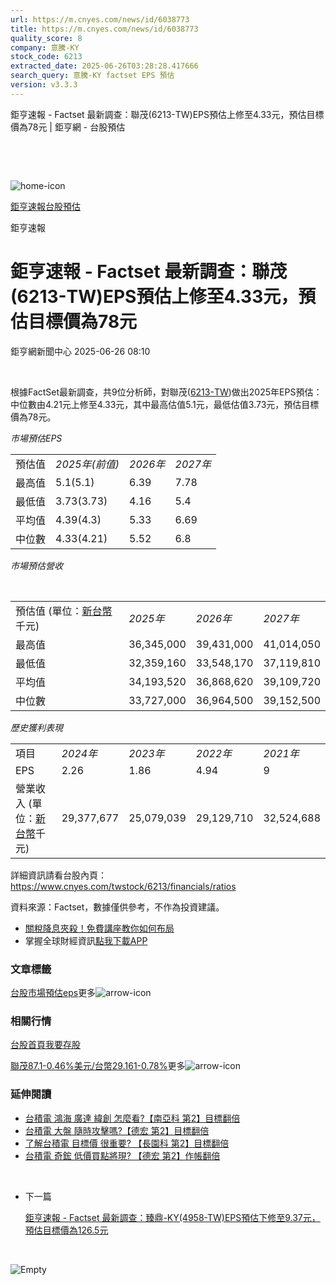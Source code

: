 ```yaml
---
url: https://m.cnyes.com/news/id/6038773
title: https://m.cnyes.com/news/id/6038773
quality_score: 8
company: 意騰-KY
stock_code: 6213
extracted_date: 2025-06-26T03:28:28.417666
search_query: 意騰-KY factset EPS 預估
version: v3.3.3
---
```


鉅亨速報 - Factset 最新調查：聯茂(6213-TW)EPS預估上修至4.33元，預估目標價為78元 | 鉅亨網 - 台股預估

‌

‌

![home-icon](/assets/icons/breadCrumb/symbol-icon-home.svg)

[鉅亨速報](/news/cat/anue_live)[台股預估](/news/cat/tw_forecast)

鉅亨速報

# 鉅亨速報 - Factset 最新調查：聯茂(6213-TW)EPS預估上修至4.33元，預估目標價為78元

鉅亨網新聞中心 2025-06-26 08:10

‌

根據FactSet最新調查，共9位分析師，對聯茂([6213-TW](https://www.cnyes.com/twstock/6213))做出2025年EPS預估：中位數由4.21元上修至4.33元，其中最高估值5.1元，最低估值3.73元，預估目標價為78元。

*市場預估EPS*

|  |  |  |  |
| --- | --- | --- | --- |
| 預估值 | *2025年(前值)* | *2026年* | *2027年* |
| 最高值 | 5.1(5.1) | 6.39 | 7.78 |
| 最低值 | 3.73(3.73) | 4.16 | 5.4 |
| 平均值 | 4.39(4.3) | 5.33 | 6.69 |
| 中位數 | 4.33(4.21) | 5.52 | 6.8 |

*市場預估營收*

‌

|  |  |  |  |
| --- | --- | --- | --- |
| 預估值 (單位：[新台幣](https://invest.cnyes.com/forex/detail/usdtwd)千元) | *2025年* | *2026年* | *2027年* |
| 最高值 | 36,345,000 | 39,431,000 | 41,014,050 |
| 最低值 | 32,359,160 | 33,548,170 | 37,119,810 |
| 平均值 | 34,193,520 | 36,868,620 | 39,109,720 |
| 中位數 | 33,727,000 | 36,964,500 | 39,152,500 |

*歷史獲利表現*

|  |  |  |  |  |
| --- | --- | --- | --- | --- |
| 項目 | *2024年* | *2023年* | *2022年* | *2021年* |
| EPS | 2.26 | 1.86 | 4.94 | 9 |
| 營業收入 (單位：[新台幣](https://invest.cnyes.com/forex/detail/usdtwd)千元) | 29,377,677 | 25,079,039 | 29,129,710 | 32,524,688 |

詳細資訊請看台股內頁：  
<https://www.cnyes.com/twstock/6213/financials/ratios>

資料來源：Factset，數據僅供參考，不作為投資建議。

* [關稅降息夾殺！免費講座教你如何布局](https://www.rsc.com.tw/Cnyes_RSC/SeminarBooking2025InvestmentOutlook.aspx?utm_source=anue&utm_medium=usstocks_end)
* 掌握全球財經資訊[點我下載APP](http://www.cnyes.com/app/?utm_source=mweb&utm_medium=HamMenuBanner&utm_campaign=fixed&utm_content=entr)

### 文章標籤

[台股](https://news.cnyes.com/tag/台股 "台股")[市場預估](https://news.cnyes.com/tag/市場預估 "市場預估")[eps](https://news.cnyes.com/tag/eps "eps")更多![arrow-icon](/assets/icons/arrows/arrow-down.svg)

### 相關行情

[台股首頁](https://www.cnyes.com/twstock)[我要存股](https://supr.link/8OHaU)

[聯茂87.1-0.46%](https://www.cnyes.com/twstock/6213)[美元/台幣29.161-0.78%](https://invest.cnyes.com/forex/detail/USDTWD)更多![arrow-icon](/assets/icons/arrows/arrow-down.svg)

### 延伸閱讀

* [台積電 鴻海 廣達 緯創 怎麼看?【南亞科 第2】目標翻倍](/news/id/6030340)
* [台積電 大盤 隨時攻擊嗎?【德宏 第2】目標翻倍](/news/id/6024846)
* [了解台積電 目標價 很重要? 【長園科 第2】目標翻倍](/news/id/6016795)
* [台積電 奇鋐 低價買點將現? 【德宏 第2】作帳翻倍](/news/id/6005404)

‌

* 下一篇

  [鉅亨速報 - Factset 最新調查：臻鼎-KY(4958-TW)EPS預估下修至9.37元，預估目標價為126.5元](/news/id/6038560)

‌

![Empty](/assets/icons/skeleton/empty-image.svg)

‌